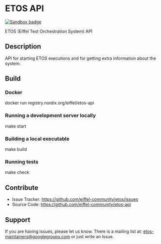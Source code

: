 # ETOS API

[![Sandbox badge](https://img.shields.io/badge/Stage-Sandbox-yellow)](https://github.com/eiffel-community/community/blob/master/PROJECT_LIFECYCLE.md#stage-sandbox)

ETOS (Eiffel Test Orchestration System) API


## Description

API for starting ETOS executions and for getting extra information about the system.


## Build

### Docker

   docker run registry.nordix.org/eiffel/etos-api

### Running a development server locally

   make start

### Building a local executable

   make build

### Running tests

   make check

## Contribute

- Issue Tracker: https://github.com/eiffel-community/etos/issues
- Source Code: https://github.com/eiffel-community/etos-api


## Support

If you are having issues, please let us know.
There is a mailing list at: etos-maintainers@googlegroups.com or just write an Issue.
